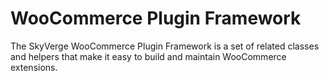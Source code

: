 # WooCommerce Plugin Framework

The SkyVerge WooCommerce Plugin Framework is a set of related classes and helpers that make it easy to build and maintain WooCommerce extensions.
